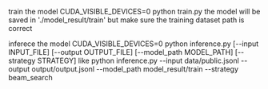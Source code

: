 train the model 
CUDA_VISIBLE_DEVICES=0 python train.py 
the model will be saved in './model_result/train' 
but make sure the training dataset path is correct

inferece the model 
CUDA_VISIBLE_DEVICES=0 python inference.py [--input INPUT_FILE] [--output OUTPUT_FILE] [--model_path MODEL_PATH] [--strategy STRATEGY]
like python inference.py --input data/public.jsonl --output output/output.jsonl --model_path model_result/train --strategy beam_search